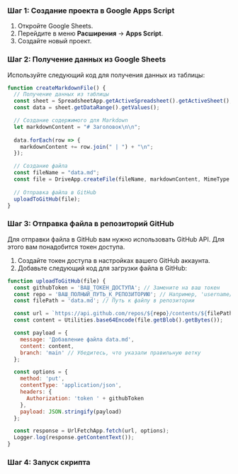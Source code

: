 ### Шаг 1: Создание проекта в Google Apps Script

1. Откройте Google Sheets.
2. Перейдите в меню **Расширения** -> **Apps Script**.
3. Создайте новый проект.

### Шаг 2: Получение данных из Google Sheets

Используйте следующий код для получения данных из таблицы:

```javascript
function createMarkdownFile() {
  // Получение данных из таблицы
  const sheet = SpreadsheetApp.getActiveSpreadsheet().getActiveSheet();
  const data = sheet.getDataRange().getValues();

  // Создание содержимого для Markdown
  let markdownContent = "# Заголовок\n\n";
  
  data.forEach(row => {
    markdownContent += row.join(" | ") + "\n";
  });

  // Создание файла
  const fileName = "data.md";
  const file = DriveApp.createFile(fileName, markdownContent, MimeType.PLAIN_TEXT);
  
  // Отправка файла в GitHub
  uploadToGitHub(file);
}
```

### Шаг 3: Отправка файла в репозиторий GitHub

Для отправки файла в GitHub вам нужно использовать GitHub API. Для этого вам понадобится токен доступа.

1. Создайте токен доступа в настройках вашего GitHub аккаунта.
2. Добавьте следующий код для загрузки файла в GitHub:

```javascript
function uploadToGitHub(file) {
  const githubToken = 'ВАШ_ТОКЕН_ДОСТУПА'; // Замените на ваш токен
  const repo = 'ВАШ_ПОЛНЫЙ_ПУТЬ_К_РЕПОЗИТОРИЮ'; // Например, 'username/repo'
  const filePath = 'data.md'; // Путь к файлу в репозитории

  const url = `https://api.github.com/repos/${repo}/contents/${filePath}`;
  const content = Utilities.base64Encode(file.getBlob().getBytes());

  const payload = {
    message: 'Добавление файла data.md',
    content: content,
    branch: 'main' // Убедитесь, что указали правильную ветку
  };

  const options = {
    method: 'put',
    contentType: 'application/json',
    headers: {
      Authorization: 'token ' + githubToken
    },
    payload: JSON.stringify(payload)
  };

  const response = UrlFetchApp.fetch(url, options);
  Logger.log(response.getContentText());
}
```

### Шаг 4: Запуск скрипта